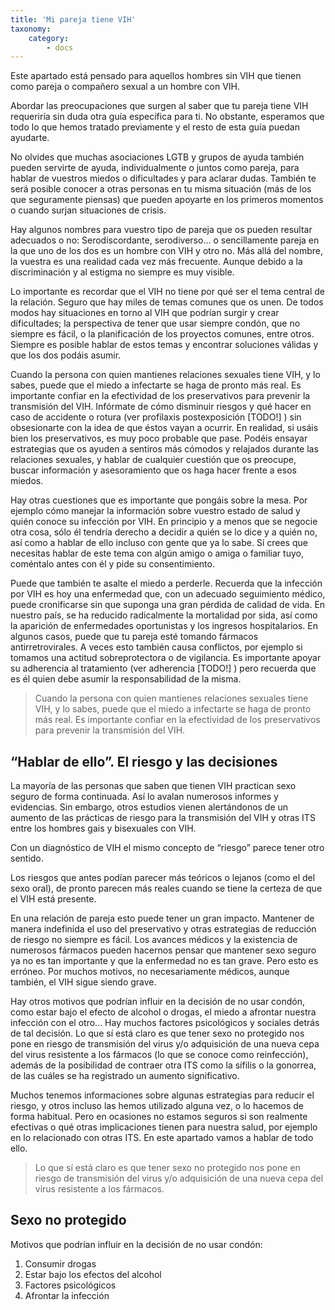```yaml
---
title: 'Mi pareja tiene VIH'
taxonomy:
    category:
        - docs
---
```


Este apartado está pensado para aquellos hombres sin VIH que tienen como pareja o compañero sexual a un hombre con VIH.

Abordar las preocupaciones que surgen al saber que tu pareja tiene VIH requeriría sin duda otra guía específica para ti. No obstante, esperamos que todo lo que hemos tratado previamente y el resto de esta guía puedan ayudarte.

No olvides que muchas asociaciones LGTB y grupos de ayuda también pueden servirte de ayuda, individualmente o juntos como pareja, para hablar de vuestros miedos o dificultades y para aclarar dudas. También te será posible conocer a otras personas en tu misma situación (más de los que seguramente piensas) que pueden apoyarte en los primeros momentos o cuando surjan situaciones de crisis.

Hay algunos nombres para vuestro tipo de pareja que os pueden resultar adecuados o no: Serodiscordante, serodiverso... o sencillamente pareja en la que uno de los dos es un hombre con VIH y otro no. Más allá del nombre, la vuestra es una realidad cada vez más frecuente. Aunque debido a la discriminación y al estigma no siempre es muy visible.

Lo importante es recordar que el VIH no tiene por qué ser el tema central de la relación. Seguro que hay miles de temas comunes que os unen. De todos modos hay situaciones en torno al VIH que podrían surgir y crear dificultades; la perspectiva de tener que usar siempre condón, que no siempre es fácil, o la planificación de los proyectos comunes, entre otros. Siempre es posible hablar de estos temas y encontrar soluciones válidas y que los dos podáis asumir.

Cuando la persona con quien mantienes relaciones sexuales tiene VIH, y lo sabes, puede que el miedo a infectarte se haga de pronto más real. Es importante confiar en la efectividad de los preservativos para prevenir la transmisión del VIH. Infórmate de cómo disminuir riesgos y qué hacer en caso de accidente o rotura (ver profilaxis postexposición [TODO!] ) sin obsesionarte con la idea de que éstos vayan a ocurrir. En realidad, si usáis bien los preservativos, es muy poco probable que pase. Podéis ensayar estrategias que os ayuden a sentiros más cómodos y relajados durante las relaciones sexuales, y hablar de cualquier cuestión que os preocupe, buscar información y asesoramiento que os haga hacer frente a esos miedos.

Hay otras cuestiones que es importante que pongáis sobre la mesa. Por ejemplo cómo manejar la información sobre vuestro estado de salud y quién conoce su infección por VIH. En principio y a menos que se negocie otra cosa, sólo él tendría derecho a decidir a quién se lo dice y a quién no, así como a hablar de ello incluso con gente que ya lo sabe. Si crees que necesitas hablar de este tema con algún amigo o amiga o familiar tuyo, coméntalo antes con él y pide su consentimiento.

Puede que también te asalte el miedo a perderle. Recuerda que la infección por VIH es hoy una enfermedad que, con un adecuado seguimiento médico, puede cronificarse sin que suponga una gran pérdida de calidad de vida. En nuestro país, se ha reducido radicalmente la mortalidad por sida, así como la aparición de enfermedades oportunistas y los ingresos hospitalarios. En algunos casos, puede que tu pareja esté tomando fármacos antirretrovirales. A veces esto también causa conflictos, por ejemplo si tomamos una actitud sobreprotectora o de vigilancia. Es importante apoyar su adherencia al tratamiento (ver adherencia [TODO!] ) pero recuerda que es él quien debe asumir la responsabilidad de la misma.

> Cuando la persona con quien mantienes relaciones sexuales tiene VIH, y lo sabes, puede que el miedo  a infectarte se haga de pronto más real. Es importante confiar en la efectividad de los preservativos para prevenir la transmisión del VIH.

## “Hablar de ello”. El riesgo y las decisiones

La mayoría de las personas que saben que tienen VIH practican sexo seguro de forma continuada. Así lo avalan numerosos informes y evidencias. Sin embargo, otros estudios vienen alertándonos de un aumento de las prácticas de riesgo para la transmisión del VIH y otras ITS entre los hombres gais y bisexuales con VIH.

Con un diagnóstico de VIH el mismo concepto de “riesgo” parece tener otro sentido.

Los riesgos que antes podían parecer más teóricos o lejanos (como el del sexo oral), de pronto parecen más reales cuando se tiene la certeza de que el VIH está presente.

En una relación de pareja esto puede tener un gran impacto. Mantener de manera indefinida el uso del preservativo y otras estrategias de reducción de riesgo no siempre es fácil. Los avances médicos y la existencia de numerosos fármacos pueden hacernos pensar que mantener sexo seguro ya no es tan importante y que la enfermedad no es tan grave. Pero esto es erróneo. Por muchos motivos, no necesariamente médicos, aunque también, el VIH sigue siendo grave.

Hay otros motivos que podrían influir en la decisión de no usar condón, como estar bajo el efecto de alcohol o drogas, el miedo a afrontar nuestra infección con el otro... Hay muchos factores psicológicos y sociales detrás de tal decisión. Lo que sí está claro es que tener sexo no protegido nos pone en riesgo de transmisión del virus y/o adquisición de una nueva cepa del virus resistente a los fármacos (lo que se conoce como reinfección), además de la posibilidad de contraer otra ITS como la sífilis o la gonorrea, de las cuáles se ha registrado un aumento significativo.

Muchos tenemos informaciones sobre algunas estrategias para reducir el riesgo, y otros incluso las hemos utilizado alguna vez, o lo hacemos de forma habitual. Pero en ocasiones no estamos seguros si son realmente efectivas o qué otras implicaciones tienen para nuestra salud, por ejemplo en lo relacionado con otras ITS. En este apartado vamos a hablar de todo ello.

> Lo que sí está claro es que tener sexo no protegido nos pone en riesgo de transmisión del virus y/o adquisición de una nueva cepa del virus resistente a los fármacos.

## Sexo no protegido

Motivos que podrían influir en la decisión de no usar condón:

1. Consumir drogas
2. Estar bajo los efectos del alcohol
3. Factores psicológicos
4. Afrontar la infección